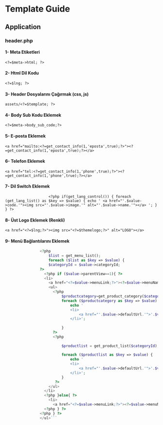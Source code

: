 # Template Guide
## Application
### header.php
#### 1- Meta Etiketleri
`<?=$meta->html; ?>`
#### 2- Html Dil Kodu
`<?=$lng; ?>`
#### 3- Header Dosyalarını Çağırmak (css, js)
`assets/<?=$template; ?>`
#### 4- Body Sub Kodu Eklemek
`<?=$meta->body_sub_code;?>`
#### 5- E-posta Eklemek
`<a href="mailto:<?=get_contact_info(1,'eposta',true);?>"><?=get_contact_info(1,'eposta',true);?></a>`
#### 6- Telefon Eklemek
`<a href="tel:<?=get_contact_info(1,'phone',true);?>"><?=get_contact_info(1,'phone',true);?></a>`
#### 7- Dil Switch Eklemek
`                    <?php
                        if(get_lang_control())
                        {
                            foreach (get_lang_list() as $key => $value) {
                                echo '
                                     <a href="'.$value->code.'"><img src="'.$value->image.'" alt="'.$value->name.'"></a>
                                ';
                            }
                        }
                    ?>`
#### 8- Üst Logo Eklemek (Renkli)
`<a href="<?=$lng;?>"><img src="<?=$themelogo;?>" alt="LOGO"></a>`
#### 9- Menü Bağlantılarını Eklemek
```php    <ul>
                <?php
                    $list = get_menu_list();
                    foreach ($list as $key => $value) { 
                    $categoryId = $value->categoryId;
                ?>
                  <?php if ($value->parentView==1){ ?>
                  <li>
                    <a href="<?=$value->menuLink;?>"><?=$value->menuName;?></a>
                    <ul>
                      <?php
                          $productcategory=get_product_category($categoryId);
                          foreach ($productcategory as $key => $value) {
                              echo '
                              <li>
                                  <a href="'.$value->defaultUrl.'">'.$value->name.'</a>
                              </li>'; 
    
                          } 
                      ?>
                      <?php
    
                          $productlist = get_product_list($categoryId);
    
                          foreach ($productlist as $key => $value) {
                              echo '
                              <li>
                                  <a href="'.$value->defaultUrl.'">'.$value->name.'</a>
                              </li>';  
                          }
                       ?>      
                    </ul>
                  </li>
                  <?php }else{ ?>
                    <li>
                      <a href="<?=$value->menuLink;?>"><?=$value->menuName;?></a>
                  <?php } ?>
                <?php } ?>
                </ul>```
